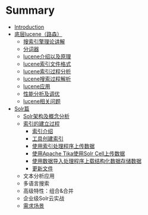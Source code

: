 # Summary

* [Introduction](README.md)
* [底层lucene（路森）](di-ceng-lucene-ff08-lu-sen-ff09.md)
  * [搜索引擎理论讲解](di-ceng-lucene-ff08-lu-sen-ff09/sou-suo-yin-qing-li-lun-jiang-jie.md)
  * [分词器](di-ceng-lucene-ff08-lu-sen-ff09/fen-ci-qi.md)
  * [lucene介绍以及原理](di-ceng-lucene-ff08-lu-sen-ff09/lucenejie-shao-yi-ji-yuan-li.md)
  * [lucene索引文件格式](di-ceng-lucene-ff08-lu-sen-ff09/lucenesuo-yin-wen-jian-ge-shi.md)
  * [lucene索引过程分析](di-ceng-lucene-ff08-lu-sen-ff09/lucenejian-suo-guo-cheng-fen-xi.md)
  * [lucene搜索过程解析](di-ceng-lucene-ff08-lu-sen-ff09/lucenesou-suo-guo-cheng-jie-xi.md)
  * [lucene应用](di-ceng-lucene-ff08-lu-sen-ff09/luceneying-yong.md)
  * [性能分析及调优](di-ceng-lucene-ff08-lu-sen-ff09/xing-neng-fen-xi-ji-diao-you.md)
  * [lucene相关问题](di-ceng-lucene-ff08-lu-sen-ff09/lucenexiang-guan-wen-ti.md)
* [Solr篇](solrpian.md)
  * [Solr架构及概念分析](solrpian/solrjia-gou-ji-gai-nian-fen-xi.md)
  * [索引的建立过程](solrpian/suo-yin-de-jian-li-guo-cheng.md)
    * [索引介绍](solrpian/suo-yin-de-jian-li-guo-cheng/suo-yin-jie-shao.md)
    * [工具创建索引](solrpian/suo-yin-de-jian-li-guo-cheng/gong-ju-chuang-jian-suo-yin.md)
    * [使用索引处理程序上传数据](solrpian/suo-yin-de-jian-li-guo-cheng/shi-yong-suo-yin-chu-li-cheng-xu-shang-chuan-shu-ju.md)
    * [使用Apache Tika使用Solr Cell上传数据](solrpian/suo-yin-de-jian-li-guo-cheng/shi-yong-apache-tika-shi-yong-solr-cell-shang-chuan-shu-ju.md)
    * [使用数据导入处理程序上载结构化数据存储数据](solrpian/suo-yin-de-jian-li-guo-cheng/shi-yong-shu-ju-dao-ru-chu-li-cheng-xu-shang-zai-jie-gou-hua-shu-ju-cun-chu-shu-ju.md)
    * [更新文件](solrpian/suo-yin-de-jian-li-guo-cheng/geng-xin-wen-jian.md)
  * 文本分析应用
  * 多语言搜索
  * 高级特性：组合&合并
  * 企业级Solr云实战
  * [需求场景](solrpian/xu-qiu-chang-jing.md)

